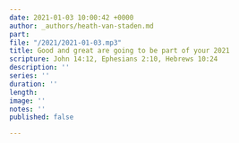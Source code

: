 ```yaml
---
date: 2021-01-03 10:00:42 +0000
author: _authors/heath-van-staden.md
part: 
file: "/2021/2021-01-03.mp3"
title: Good and great are going to be part of your 2021
scripture: John 14:12, Ephesians 2:10, Hebrews 10:24
description: ''
series: ''
duration: ''
length: 
image: ''
notes: ''
published: false

---
```

